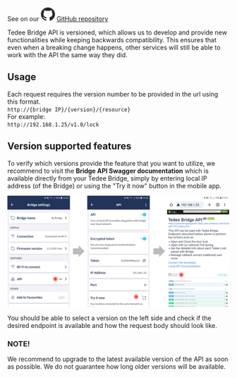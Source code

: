 See on our ![](/assets/github-logo.svg "GitHub Logo") [GitHub repository](https://github.com/tedee-com/tedee-bridge-api/blob/master/overview/api_versioning.md)

Tedee Bridge API is versioned, which allows us to develop and provide new functionalities while keeping backwards compatibility. This ensures that even when a breaking change happens, other services will still be able to work with the API the same way they did.  


## Usage

Each request requires the version number to be provided in the url using this format.  
``http://{bridge IP}/{version}/{resource}``  
For example:  
``http://192.168.1.25/v1.0/lock``  

## Version supported features

To verify which versions provide the feature that you want to utilize, we recommend to visit the **Bridge API Swagger documentation** which is available directly from your Tedee Bridge, simply by entering local IP address (of the Bridge) or using the "Try it now" button in the mobile app.

![Bridge API Swagger documentation](/overview/images/local_swagger.png "Bridge API Swagger documentation")  
  
You should be able to select a version on the left side and check if the desired endpoint is available and how the request body should look like.

### NOTE!
We recommend to upgrade to the latest available version of the API as soon as possible. We do not guarantee how long older versions will be available.

